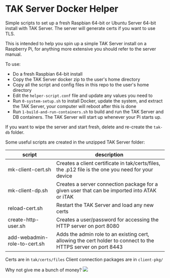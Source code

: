 # TAK Server Docker Helper

Simple scripts to set up a fresh Raspbian 64-bit or Ubuntu Server 64-bit install with TAK Server. The server will generate certs if you want to use TLS.

This is intended to help you spin up a simple TAK Server install on a Raspberry Pi, for anything more extensive you should refer to the server manual.

To use:

- Do a fresh Raspbian 64-bit install
- Copy the TAK Server docker zip to the user's home directory
- Copy all the script and config files in this repo to the user's home directory
- Edit the `helper-script.conf` file and update any values you need to
- Run `0-system-setup.sh` to install Docker, update the system, and extract the TAK Server, your computer will reboot after this is done
- Run `1-build-and-run-containers.sh` to build and run the TAK Server and DB containers. The TAK Server will start up whenever your Pi starts up.

If you want to wipe the server and start fresh, delete and re-create the `tak-db` folder.

Some useful scripts are created in the unzipped TAK Server folder:

| script  | description  |
|---|---|
| mk-client-cert.sh | Creates a client certificate in tak/certs/files, the .p12 file is the one you need for your device |
| mk-client-dp.sh | Creates a server connection package for a given user that can be imported into ATAK or iTAK |
| reload-cert.sh | Restart the TAK Server and load any new certs |
| create-http-user.sh | Creates a user/password for accessing the HTTP server on port 8080 |
| add-webadmin-role-to-cert.sh | Adds the admin role to an existing cert, allowing the cert holder to connect to the HTTPS server on port 8443 |

Certs are in `tak/certs/files`
Client connection packages are in `client-pkg/`

Why not give me a bunch of money? [![](https://www.paypalobjects.com/en_US/i/btn/btn_donate_LG.gif)](https://www.paypal.com/paypalme/paypaulmandal)
